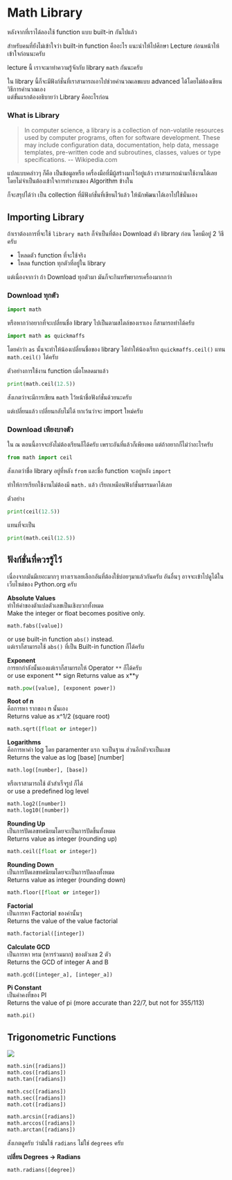 # Math Library
หลังจากที่เราได้ลองใช้ function แบบ built-in กันไปแล้ว<br>

สำหรับคนที่ยังไม่เข้าใจว่า built-in function คืออะไร แนะนำให้ไปศึกษา Lecture ก่อนหน้าให้เข้าใจก่อนนะครับ

lecture นี้ เราจะมาทำความรู้จักกับ library `math` กันนะครับ

ใน library นี้ก็จะมีฟังก์ชั่นที่เราสามารถเอาไปช่วยคำนวณเลขแบบ advanced ได้โดยไม่ต้องเขียนวิธีการคำนวณเอง<br>
แต่ขั้นแรกต้องอธิบายว่า Library คืออะไรก่อน

### What is Library
> In computer science, a library is a collection of non-volatile resources used by computer programs, often for software development. These may include configuration data, documentation, help data, message templates, pre-written code and subroutines, classes, values or type specifications. -- Wikipedia.com

แปลแบบคล่าวๆ ก็คือ เป็นข้อมูลหรือ เครื่องมือที่มีผู้สร้างมาไว้อยู่แล้ว เราสามารถนำมาใช้งานได้เลยโดยไม่จำเป็นต้องเข้าใจการทำงานของ Algorithm ข้างใน

ก็จะสรุปได้ว่า เป็น collection ที่มีฟังก์ชั่นที่เขียนไว้แล้ว ให้นักพัฒนาได้เอาไปใช้นั่นเอง

## Importing Library
ถ้าเราต้องการที่จะใช้ `library math` ก็จำเป็นที่ต้อง Download ตัว library ก่อน โดยมีอยู่ 2 วิธีครับ

- โหลดตัว function ที่จะใช้จริง
- โหลด function ทุกตัวที่อยู่ใน library

แต่เนื่องจากว่า ถ้า Download ทุกตัวมา มันก็จะกินทรัพยากรเครื่องมากกว่า

### Download ทุกตัว
```python
import math
```

หรือหากว่าอยากที่จะเปลี่ยนชื่อ library ไปเป็นตามสไตล์ของเราเอง ก็สามารถทำได้ครับ

```python
import math as quickmaffs
```
โดยคำว่า `as` นั้นจะทำให้น้องเปลี่ยนชื่อของ library ได้ทำให้น้องเรียก `quickmaffs.ceil()` แทน `math.ceil()` ได้ครับ

ตัวอย่างการใช้งาน function เมื่อโหลดมาแล้ว
```python
print(math.ceil(12.5))
```
สังเกตว่าจะมีการเขียน `math` ไว้หน้าชื่อฟังก์ชั่นด้วยนะครับ


 แต่เปลี่ยนแล้ว เปลี่ยนกลับไม่ได้ ยกเว้นว่าจะ import ใหม่ครับ

### Download เพียงบางตัว
ใน ณ​ ตอนนี้อาจจะยังไม่ต้องเรียนก็ได้ครับ เพราะอันที่แล้วก็เพียงพอ แต่ถ้าอยากก็ไม่ว่าอะไรครับ

```python
from math import ceil
```

สังเกตว่าชื่อ library อยู่ที่หลัง `from` และชื่อ function จะอยู่หลัง `import`

ทำให้การเรียกใช้งานไม่ต้องมี `math.` แล้ว เรียกเหมือนฟังก์ชั่นธรรมดาได้เลย

ตัวอย่าง
```python
print(ceil(12.5))
```
แทนที่จะเป็น
```python
print(math.ceil(12.5))
```

## ฟังก์ชั่นที่ควรรู้ไว้
เนื่องจากมันมีเยอะมากๆ ทางเราเลยเลือกอันที่ต้องใช้บ่อยๆมาแล้วกันครับ อันอื่นๆ อาจจะเข้าไปดูได้ในเว็บไซต์ของ Python.org ครับ

**Absolute Values**
<br>ทำให้ค่าของตัาแปลตัวเลขเป็นเชิงบวกทั้งหมด<br>
Make the integer or float becomes positive only.
```python
math.fabs([value])
```
or use built-in function `abs()` instead.<br>
แต่เราก็สามารถใช้ `abs()` ที่เป็น Built-in function ก็ได้ครับ

**Exponent**<br>
การยกกำลังนั้นเองแต่เราก็สามารถให้ Operator `**` ก็ได้ครับ<br>
or use exponent \*\* sign
Returns value as x**y
```python
math.pow([value], [exponent power])
```

**Root of n**<br>
คือการหา รากของ n  นั้นเอง<br>
Returns value as x^1/2 (square root)
```python
math.sqrt([float or integer])
```

**Logarithms**<br>
คือการหาค่า log โดย paramenter แรก จะเป็นฐาน ส่วนอีกตัวจะเป็นเลข<br>
Returns the value as log [base] [number]
```python
math.log([number], [base])
```
หรือเราสามารถใช้ ตัวสำเร็จรูป ก็ได้ <br>
or use a predefined log level

```python
math.log2([number])
math.log10([number])
```

**Rounding Up**<br>
เป็นการปัดเลขทศนิยมโดยจะเป็นการปัดขึ้นทั้งหมด <br>
Returns value as integer (rounding up)
```python
math.ceil([float or integer])
```

**Rounding Down**<br>
เป็นการปัดเลขทศนิยมโดยจะเป็นการปัดลงทั้งหมด <br>
Returns value as integer (rounding down)
```python
math.floor([float or integer])
```

**Factorial**<br>
เป็นการหา Factorial ของค่านั้นๆ <br>
Returns the value of the value factorial
```python
math.factorial([integer])
```

**Calculate GCD**<br>
เป็นการหา หรม (หารร่วมมาก) ของตัวเลข 2 ตัว<br>
Returns the GCD of integer A and B
```python
math.gcd([integer_a], [integer_a])

```

**Pi Constant**<br>
เป็นค่าคงที่ของ PI <br>
Returns the value of pi (more accurate than 22/7, but not for 355/113)
```python
math.pi()
```

## Trigonometric Functions
![](https://engineering.purdue.edu/~asm215/topics/trigfunc.gif)

```python
math.sin([radians])
math.cos([radians])
math.tan([radians])

math.csc([radians])
math.sec([radians])
math.cot([radians])

math.arcsin([radians])
math.arccos([radians])
math.arctan([radians])
```
สังเกตดูครับ ว่ามันใช้ `radians` ไม่ใช่ `degrees` ครับ

**เปลี่ยน Degrees -> Radians**
```python
math.radians([degree])
```